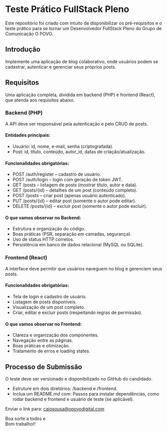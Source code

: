 # Teste Prático FullStack Pleno
Este repositório foi criado com intuito de disponibilizar os pré-requisitos e o teste prático para se tornar um Desenvolvedor FullStack Pleno do Grupo de Comunicação O POVO.  

## Introdução
Implemente uma aplicação de blog colaborativo, onde usuários podem se cadastrar, autenticar e gerenciar seus próprios posts.

## Requisitos
Uma aplicação completa, dividida em backend (PHP) e frontend (React), que atenda aos requisitos abaixo.

### Backend (PHP)
A API deve ser responsável pela autenticação e pelo CRUD de posts.

#### Entidades principais:
  - Usuário: id, nome, e-mail, senha (criptografada).
  - Post: id, título, conteúdo, autor_id, datas de criação/atualização.

#### Funcionalidades obrigatórias:
  - POST /auth/register – cadastro de usuário.
  - POST /auth/login – login com geração de token JWT.
  - GET /posts – listagem de posts (mostrar título, autor e data).
  - GET /posts/{id} – detalhes de um post (conteúdo completo).
  - POST /posts – criar post (apenas usuário autenticado).
  - PUT /posts/{id} – editar post (somente o autor pode editar).
  - DELETE /posts/{id} – excluir post (somente o autor pode excluir).

#### O que vamos observar no Backend:
  - Estrutura e organização do código.
  - Boas práticas (PSR, separação em camadas, segurança).
  - Uso de status HTTP corretos.
  - Persistência em banco de dados relacional (MySQL ou SQLite).

### Frontend (React)
A interface deve permitir que usuários naveguem no blog e gerenciem seus posts.

#### Funcionalidades obrigatórias:
  - Tela de login e cadastro de usuário.
  - Listagem de posts disponíveis.
  - Visualização de um post completo.
  - Criar, editar e excluir posts (respeitando regras de permissão).

#### O que vamos observar no Frontend:
  - Clareza e organização dos componentes.
  - Navegação entre as páginas.
  - Boas práticas e otimização.
  - Tratamento de erros e loading states.

## Processo de Submissão
O teste deve ser versionado e disponibilizado no GitHub do candidado.<br />

- Estruture em dois diretórios: /backend e /frontend.
- Inclua um README.md com: Passos para instalar dependências, como rodar backend e frontend e usuário de teste (se aplicável).

Enviar o link para: caiosousa@opovodigital.com<br />

Boa sorte a todos e<br />
Bom trabalho!!